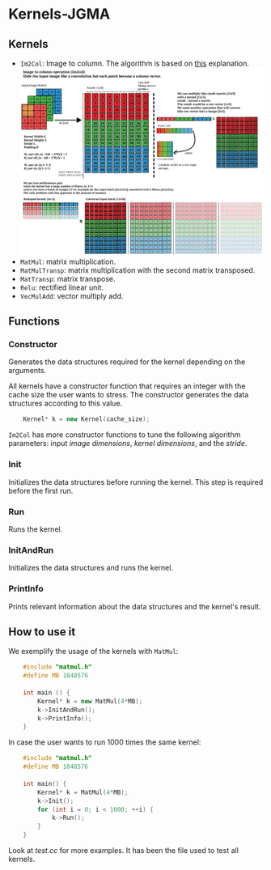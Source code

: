 # Kernels-JGMA

## Kernels

- `Im2Col`: Image to column. The algorithm is based on [this](https://leonardoaraujosantos.gitbook.io/artificial-inteligence/machine_learning/deep_learning/convolution_layer/making_faster) explanation.
![Im2ColAlgorithm](img/im2col.jpg)
- `MatMul`: matrix multiplication.
- `MatMulTransp`: matrix multiplication with the second matrix transposed.
- `MatTransp`: matrix transpose.
- `Relu`: rectified linear unit.
- `VecMulAdd`: vector multiply add.

## Functions

### Constructor
Generates the data structures required for the kernel depending on the arguments. 

All kernels have a constructor function that requires an integer with the cache size the user wants to stress. The constructor generates the data structures according to this value.
```cpp
    Kernel* k = new Kernel(cache_size);
```
`Im2Col` has more constructor functions to tune the following algorithm parameters: input *image dimensions*, *kernel dimensions*, and the *stride*.

### Init
Initializes the data structures before running the kernel. This step is required before the first run.

### Run
Runs the kernel.

### InitAndRun
Initializes the data structures and runs the kernel.

### PrintInfo
Prints relevant information about the data structures and the kernel's result.

## How to use it
We exemplify the usage of the kernels with `MatMul`:
```cpp
    #include "matmul.h"
    #define MB 1048576

    int main () {
        Kernel* k = new MatMul(4*MB);
        k->InitAndRun();
        k->PrintInfo();
    }    
```
In case the user wants to run 1000 times the same kernel:
```cpp
    #include "matmul.h"
    #define MB 1048576

    int main() {
        Kernel* k = MatMul(4*MB);
        k->Init();
        for (int i = 0; i < 1000; ++i) {
            k->Run();
        }
    }
```

Look at *test.cc* for more examples. It has been the file used to test all kernels.
